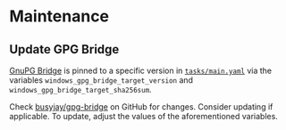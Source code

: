 # Maintenance

## Update GPG Bridge

[GnuPG Bridge][gpg-bridge] is pinned to a specific version in
[`tasks/main.yaml`](tasks/main.yaml) via the variables
`windows_gpg_bridge_target_version` and `windows_gpg_bridge_target_sha256sum`.

Check [busyjay/gpg-bridge][gpg-bridge] on GitHub for changes.
Consider updating if applicable. To update, adjust the values of the
aforementioned variables.

[gpg-bridge]: https://github.com/BusyJay/gpg-bridge
